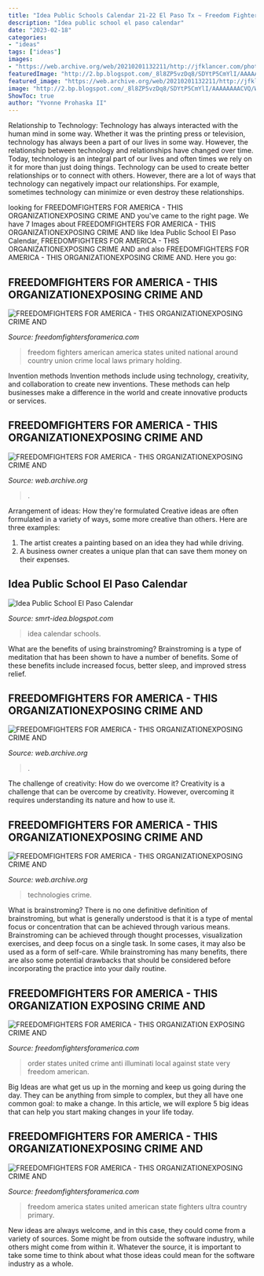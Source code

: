 ```yaml
---
title: "Idea Public Schools Calendar 21-22 El Paso Tx ~ Freedom Fighters American America States United National Around Country Union Crime Local Laws Primary Holding"
description: "Idea public school el paso calendar"
date: "2023-02-18"
categories:
- "ideas"
tags: ["ideas"]
images:
- "https://web.archive.org/web/20210201132211/http://jfklancer.com/photos/limo/bigaltgenshole.JPG"
featuredImage: "http://2.bp.blogspot.com/_8l8ZP5vzDq8/SDYtP5CmYlI/AAAAAAAACVQ/Wgi-9wTOCkg/s400/Stamp%2BSeal%2BAmerican%2Bvs%2BTraitors%2B4Edge%2Bbetter.jpg"
featured_image: "https://web.archive.org/web/20210201132211/http://jfklancer.com/photos/limo/bigaltgenshole.JPG"
image: "http://2.bp.blogspot.com/_8l8ZP5vzDq8/SDYtP5CmYlI/AAAAAAAACVQ/Wgi-9wTOCkg/s400/Stamp%2BSeal%2BAmerican%2Bvs%2BTraitors%2B4Edge%2Bbetter.jpg"
ShowToc: true
author: "Yvonne Prohaska II"
---
```



Relationship to Technology:
Technology has always interacted with the human mind in some way. Whether it was the printing press or television, technology has always been a part of our lives in some way. However, the relationship between technology and relationships have changed over time. 
Today, technology is an integral part of our lives and often times we rely on it for more than just doing things. Technology can be used to create better relationships or to connect with others. However, there are a lot of ways that technology can negatively impact our relationships. For example, sometimes technology can minimize or even destroy these relationships.

	

		
looking for FREEDOMFIGHTERS FOR AMERICA - THIS ORGANIZATIONEXPOSING CRIME AND you've came to the right page. We have 7 Images about FREEDOMFIGHTERS FOR AMERICA - THIS ORGANIZATIONEXPOSING CRIME AND like Idea Public School El Paso Calendar, FREEDOMFIGHTERS FOR AMERICA - THIS ORGANIZATIONEXPOSING CRIME AND and also FREEDOMFIGHTERS FOR AMERICA - THIS ORGANIZATIONEXPOSING CRIME AND. Here you go:
		
    
## FREEDOMFIGHTERS FOR AMERICA - THIS ORGANIZATIONEXPOSING CRIME AND

<img loading=lazy src="http://www.freedomfightersforamerica.com/yahoo_site_admin/assets/images/FreedomFighters_Logo1b26390513_std.89111723_std.jpg" onerror="this.onerror=null;this.src='https://tse2.mm.bing.net/th?id=OIP.aNCwnl3d9pe4HZCqFIczugAAAA&amp;pid=15.1';" alt="FREEDOMFIGHTERS FOR AMERICA - THIS ORGANIZATIONEXPOSING CRIME AND">

_Source: freedomfightersforamerica.com_

>freedom fighters american america states united national around country union crime local laws primary holding. 

	

Invention methods
Invention methods include using technology, creativity, and collaboration to create new inventions. These methods can help businesses make a difference in the world and create innovative products or services.

    
## FREEDOMFIGHTERS FOR AMERICA - THIS ORGANIZATIONEXPOSING CRIME AND

<img loading=lazy src="https://web.archive.org/web/20210718070831im_/http://www.freedomfightersforamerica.com/yahoo_site_admin/assets/images/peacejusticelove.345102435.jpg" onerror="this.onerror=null;this.src='https://tse4.mm.bing.net/th?id=OIP.ZpOxN-5JaCdrxesutd5MGQHaF7&amp;pid=15.1';" alt="FREEDOMFIGHTERS FOR AMERICA - THIS ORGANIZATIONEXPOSING CRIME AND">

_Source: web.archive.org_

>. 

	

Arrangement of ideas: How they're formulated
Creative ideas are often formulated in a variety of ways, some more creative than others. Here are three examples:
1. The artist creates a painting based on an idea they had while driving.
2. A business owner creates a unique plan that can save them money on their expenses.

    
## Idea Public School El Paso Calendar

<img loading=lazy src="https://ideapublicschools.org/wp-content/uploads/2019/12/Draft_Houston_Cal_v1_121919.png" onerror="this.onerror=null;this.src='https://tse3.mm.bing.net/th?id=OIP.3Ft8x4ZibBC-ORWatvviqwHaDq&amp;pid=15.1';" alt="Idea Public School El Paso Calendar">

_Source: smrt-idea.blogspot.com_

>idea calendar schools. 

	

What are the benefits of using brainstroming?
Brainstroming is a type of meditation that has been shown to have a number of benefits. Some of these benefits include increased focus, better sleep, and improved stress relief.

    
## FREEDOMFIGHTERS FOR AMERICA - THIS ORGANIZATIONEXPOSING CRIME AND

<img loading=lazy src="http://2.bp.blogspot.com/_8l8ZP5vzDq8/SDYtP5CmYlI/AAAAAAAACVQ/Wgi-9wTOCkg/s400/Stamp%2BSeal%2BAmerican%2Bvs%2BTraitors%2B4Edge%2Bbetter.jpg" onerror="this.onerror=null;this.src='https://tse4.mm.bing.net/th?id=OIP.980vzJHlmDXDtw8phsYGnQAAAA&amp;pid=15.1';" alt="FREEDOMFIGHTERS FOR AMERICA - THIS ORGANIZATIONEXPOSING CRIME AND">

_Source: web.archive.org_

>. 

	

The challenge of creativity: How do we overcome it?
Creativity is a challenge that can be overcome by creativity. However, overcoming it requires understanding its nature and how to use it.

    
## FREEDOMFIGHTERS FOR AMERICA - THIS ORGANIZATIONEXPOSING CRIME AND

<img loading=lazy src="https://web.archive.org/web/20210201132211/http://jfklancer.com/photos/limo/bigaltgenshole.JPG" onerror="this.onerror=null;this.src='https://tse1.mm.bing.net/th?id=OIP.0yMdidi7517VLGoC-NARigHaD-&amp;pid=15.1';" alt="FREEDOMFIGHTERS FOR AMERICA - THIS ORGANIZATIONEXPOSING CRIME AND">

_Source: web.archive.org_

>technologies crime. 

	

What is brainstroming?
There is no one definitive definition of brainstroming, but what is generally understood is that it is a type of mental focus or concentration that can be achieved through various means. Brainstroming can be achieved through thought processes, visualization exercises, and deep focus on a single task. In some cases, it may also be used as a form of self-care. While brainstroming has many benefits, there are also some potential drawbacks that should be considered before incorporating the practice into your daily routine.

    
## FREEDOMFIGHTERS FOR AMERICA - THIS ORGANIZATION EXPOSING CRIME AND

<img loading=lazy src="http://i359.photobucket.com/albums/oo36/getsmartwakeup/illuminatitree.jpg" onerror="this.onerror=null;this.src='https://tse1.mm.bing.net/th?id=OIP.cp2dPle5j8IuyCZKzb-PRwHaEl&amp;pid=15.1';" alt="FREEDOMFIGHTERS FOR AMERICA - THIS ORGANIZATION EXPOSING CRIME AND">

_Source: freedomfightersforamerica.com_

>order states united crime anti illuminati local against state very freedom american. 

	

Big Ideas are what get us up in the morning and keep us going during the day. They can be anything from simple to complex, but they all have one common goal: to make a change. In this article, we will explore 5 big ideas that can help you start making changes in your life today.

    
## FREEDOMFIGHTERS FOR AMERICA - THIS ORGANIZATIONEXPOSING CRIME AND

<img loading=lazy src="http://l1.yimg.com/a/i/ww/news/2011/07/20/isherwood.jpg" onerror="this.onerror=null;this.src='https://tse4.mm.bing.net/th?id=OIP.cEstSdC6-nDb0VUhJtR0IgAAAA&amp;pid=15.1';" alt="FREEDOMFIGHTERS FOR AMERICA - THIS ORGANIZATIONEXPOSING CRIME AND">

_Source: freedomfightersforamerica.com_

>freedom america states united american state fighters ultra country primary. 

	

New ideas are always welcome, and in this case, they could come from a variety of sources. Some might be from outside the software industry, while others might come from within it. Whatever the source, it is important to take some time to think about what those ideas could mean for the software industry as a whole.


